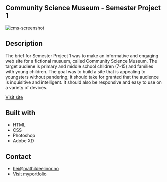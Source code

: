 ## Community Science Museum - Semester Project 1

![cms-screenshot](https://user-images.githubusercontent.com/94295012/194148512-cf10a816-6ed8-404e-8d4b-d04b3b10e4e9.jpg)

## Description

The brief for Semester Project 1 was to make an informative and engaging web site for a fictional musuem, called Community Science Museum. The target audiene is primary and middle school children (7-15) and families with young children. The goal was to build a site that is appealing to youngsters without pandering; it should take for granted that the audience is inquisitive and intelligent. It should also be responsive and easy to use on a variety of devices.

[Visit site](https://cms-oslo.netlify.app)

## Built with

- HTML
- CSS
- Photoshop
- Adobe XD

## Contact

- [hei@mathildeelinor.no](mailto:hei@mathildeelinor.no)
- [Visit myportfolio](https://www.mathildeelinor.no)
